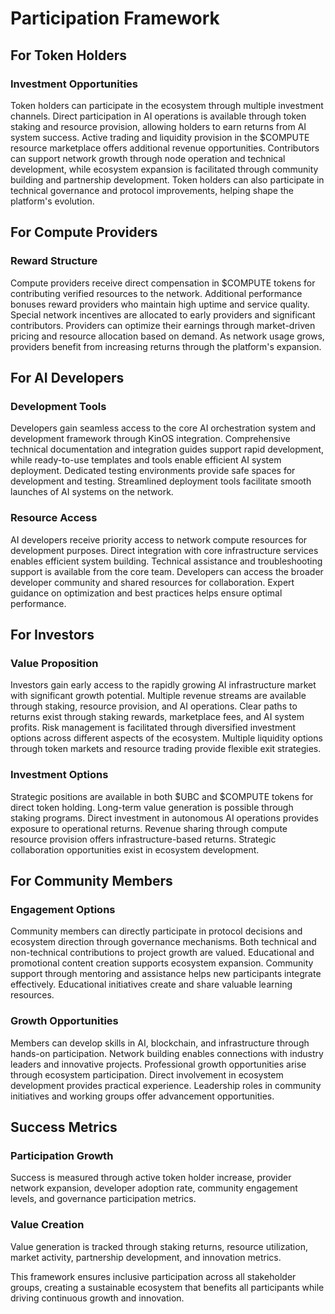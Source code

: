 # Participation Framework

## For Token Holders

### Investment Opportunities
Token holders can participate in the ecosystem through multiple investment channels. Direct participation in AI operations is available through token staking and resource provision, allowing holders to earn returns from AI system success. Active trading and liquidity provision in the $COMPUTE resource marketplace offers additional revenue opportunities. Contributors can support network growth through node operation and technical development, while ecosystem expansion is facilitated through community building and partnership development. Token holders can also participate in technical governance and protocol improvements, helping shape the platform's evolution.

## For Compute Providers

### Reward Structure
Compute providers receive direct compensation in $COMPUTE tokens for contributing verified resources to the network. Additional performance bonuses reward providers who maintain high uptime and service quality. Special network incentives are allocated to early providers and significant contributors. Providers can optimize their earnings through market-driven pricing and resource allocation based on demand. As network usage grows, providers benefit from increasing returns through the platform's expansion.

## For AI Developers

### Development Tools
Developers gain seamless access to the core AI orchestration system and development framework through KinOS integration. Comprehensive technical documentation and integration guides support rapid development, while ready-to-use templates and tools enable efficient AI system deployment. Dedicated testing environments provide safe spaces for development and testing. Streamlined deployment tools facilitate smooth launches of AI systems on the network.

### Resource Access
AI developers receive priority access to network compute resources for development purposes. Direct integration with core infrastructure services enables efficient system building. Technical assistance and troubleshooting support is available from the core team. Developers can access the broader developer community and shared resources for collaboration. Expert guidance on optimization and best practices helps ensure optimal performance.

## For Investors

### Value Proposition
Investors gain early access to the rapidly growing AI infrastructure market with significant growth potential. Multiple revenue streams are available through staking, resource provision, and AI operations. Clear paths to returns exist through staking rewards, marketplace fees, and AI system profits. Risk management is facilitated through diversified investment options across different aspects of the ecosystem. Multiple liquidity options through token markets and resource trading provide flexible exit strategies.

### Investment Options
Strategic positions are available in both $UBC and $COMPUTE tokens for direct token holding. Long-term value generation is possible through staking programs. Direct investment in autonomous AI operations provides exposure to operational returns. Revenue sharing through compute resource provision offers infrastructure-based returns. Strategic collaboration opportunities exist in ecosystem development.

## For Community Members

### Engagement Options
Community members can directly participate in protocol decisions and ecosystem direction through governance mechanisms. Both technical and non-technical contributions to project growth are valued. Educational and promotional content creation supports ecosystem expansion. Community support through mentoring and assistance helps new participants integrate effectively. Educational initiatives create and share valuable learning resources.

### Growth Opportunities
Members can develop skills in AI, blockchain, and infrastructure through hands-on participation. Network building enables connections with industry leaders and innovative projects. Professional growth opportunities arise through ecosystem participation. Direct involvement in ecosystem development provides practical experience. Leadership roles in community initiatives and working groups offer advancement opportunities.

## Success Metrics

### Participation Growth
Success is measured through active token holder increase, provider network expansion, developer adoption rate, community engagement levels, and governance participation metrics.

### Value Creation
Value generation is tracked through staking returns, resource utilization, market activity, partnership development, and innovation metrics.

This framework ensures inclusive participation across all stakeholder groups, creating a sustainable ecosystem that benefits all participants while driving continuous growth and innovation.
